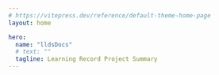 ```yaml
---
# https://vitepress.dev/reference/default-theme-home-page
layout: home

hero:
  name: "lldsDocs"
  # text: ""
  tagline: Learning Record Project Summary
---
```

